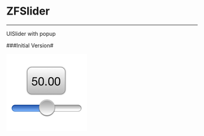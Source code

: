 ZFSlider
========
-------------------------------

UISlider with popup

###Initial Version#

![Alt text](ZFSlider-Screenshot.png)